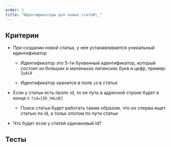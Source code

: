 ```yaml
---
order: 1
title: "Идентификаторы для новых статей\_"
---
```


## Критерии

-  При создании новой статьи, у нее устанавливается уникальный идентификатор

   -  Идентификатор это 5-ти буквенный идентификатор, который состоит из больших и маленьких латинских букв и цифр, пример: `ZyAi0`

   -  Идентификатор хранится в поле `id` в статье

-  Если у статьи есть пропс id, то ее путь в адресной строке будет в конце с `?id={ID_VALUE}`

   -  Поиск статьи будет работать таким образом, что он сперва ищет статью по id, а тольк опотом по пути статьи

-  Что будет если у статей одинаковый Id?



## Тесты